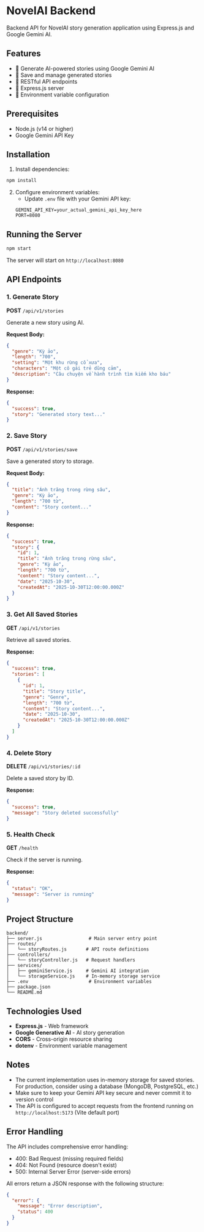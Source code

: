# NovelAI Backend

Backend API for NovelAI story generation application using Express.js and Google Gemini AI.

## Features

- 📝 Generate AI-powered stories using Google Gemini AI
- 💾 Save and manage generated stories
- 🔄 RESTful API endpoints
- 🚀 Express.js server
- 🔐 Environment variable configuration

## Prerequisites

- Node.js (v14 or higher)
- Google Gemini API Key

## Installation

1. Install dependencies:
```bash
npm install
```

2. Configure environment variables:
   - Update `.env` file with your Gemini API key:
   ```
   GEMINI_API_KEY=your_actual_gemini_api_key_here
   PORT=8080
   ```

## Running the Server

```bash
npm start
```

The server will start on `http://localhost:8080`

## API Endpoints

### 1. Generate Story
**POST** `/api/v1/stories`

Generate a new story using AI.

**Request Body:**
```json
{
  "genre": "Kỳ ảo",
  "length": "700",
  "setting": "Một khu rừng cổ xưa",
  "characters": "Một cô gái trẻ dũng cảm",
  "description": "Câu chuyện về hành trình tìm kiếm kho báu"
}
```

**Response:**
```json
{
  "success": true,
  "story": "Generated story text..."
}
```

### 2. Save Story
**POST** `/api/v1/stories/save`

Save a generated story to storage.

**Request Body:**
```json
{
  "title": "Ánh trăng trong rừng sâu",
  "genre": "Kỳ ảo",
  "length": "700 từ",
  "content": "Story content..."
}
```

**Response:**
```json
{
  "success": true,
  "story": {
    "id": 1,
    "title": "Ánh trăng trong rừng sâu",
    "genre": "Kỳ ảo",
    "length": "700 từ",
    "content": "Story content...",
    "date": "2025-10-30",
    "createdAt": "2025-10-30T12:00:00.000Z"
  }
}
```

### 3. Get All Saved Stories
**GET** `/api/v1/stories`

Retrieve all saved stories.

**Response:**
```json
{
  "success": true,
  "stories": [
    {
      "id": 1,
      "title": "Story title",
      "genre": "Genre",
      "length": "700 từ",
      "content": "Story content...",
      "date": "2025-10-30",
      "createdAt": "2025-10-30T12:00:00.000Z"
    }
  ]
}
```

### 4. Delete Story
**DELETE** `/api/v1/stories/:id`

Delete a saved story by ID.

**Response:**
```json
{
  "success": true,
  "message": "Story deleted successfully"
}
```

### 5. Health Check
**GET** `/health`

Check if the server is running.

**Response:**
```json
{
  "status": "OK",
  "message": "Server is running"
}
```

## Project Structure

```
backend/
├── server.js                 # Main server entry point
├── routes/
│   └── storyRoutes.js       # API route definitions
├── controllers/
│   └── storyController.js   # Request handlers
├── services/
│   ├── geminiService.js     # Gemini AI integration
│   └── storageService.js    # In-memory storage service
├── .env                      # Environment variables
├── package.json
└── README.md
```

## Technologies Used

- **Express.js** - Web framework
- **Google Generative AI** - AI story generation
- **CORS** - Cross-origin resource sharing
- **dotenv** - Environment variable management

## Notes

- The current implementation uses in-memory storage for saved stories. For production, consider using a database (MongoDB, PostgreSQL, etc.)
- Make sure to keep your Gemini API key secure and never commit it to version control
- The API is configured to accept requests from the frontend running on `http://localhost:5173` (Vite default port)

## Error Handling

The API includes comprehensive error handling:
- 400: Bad Request (missing required fields)
- 404: Not Found (resource doesn't exist)
- 500: Internal Server Error (server-side errors)

All errors return a JSON response with the following structure:
```json
{
  "error": {
    "message": "Error description",
    "status": 400
  }
}
```
